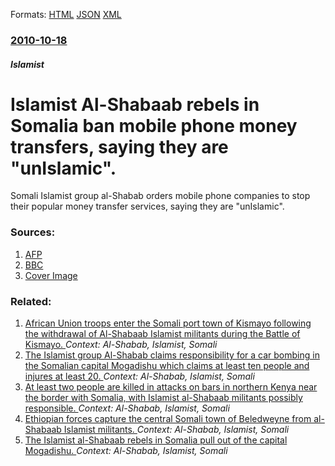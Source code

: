 
Formats: [HTML](/news/2010/10/18/islamist-al-shabaab-rebels-in-somalia-ban-mobile-phone-money-transfers-saying-they-are-unislamic.html)  [JSON](/news/2010/10/18/islamist-al-shabaab-rebels-in-somalia-ban-mobile-phone-money-transfers-saying-they-are-unislamic.json)  [XML](/news/2010/10/18/islamist-al-shabaab-rebels-in-somalia-ban-mobile-phone-money-transfers-saying-they-are-unislamic.xml)  

### [2010-10-18](/news/2010/10/18/index.md)

##### Islamist
# Islamist Al-Shabaab rebels in Somalia ban mobile phone money transfers, saying they are "unIslamic". 

Somali Islamist group al-Shabab orders mobile phone companies to stop their popular money transfer services, saying they are &quot;unIslamic&quot;.


### Sources:

1. [AFP](http://www.google.com/hostednews/afp/article/ALeqM5gAgBYxaurc5zQnJG1tqcrF2ynTvw?docId=CNG.772c043fd8f0c880af1577d5741ee7d0.8b1)
2. [BBC](http://www.bbc.co.uk/news/world-africa-11566247)
2. [Cover Image](https://ichef-1.bbci.co.uk/news/1024/media/images/44536000/jpg/_44536487_breaking_splash_466x260.jpg)

### Related:

1. [African Union troops enter the Somali port town of Kismayo following the withdrawal of Al-Shabaab Islamist militants during the Battle of Kismayo. ](/news/2012/10/1/african-union-troops-enter-the-somali-port-town-of-kismayo-following-the-withdrawal-of-al-shabaab-islamist-militants-during-the-battle-of-ki.md) _Context: Al-Shabab, Islamist, Somali_
2. [The Islamist group Al-Shabab claims responsibility for a car bombing in the Somalian capital Mogadishu which claims at least ten people and injures at least 20. ](/news/2012/02/8/the-islamist-group-al-shabab-claims-responsibility-for-a-car-bombing-in-the-somalian-capital-mogadishu-which-claims-at-least-ten-people-and.md) _Context: Al-Shabab, Islamist, Somali_
3. [At least two people are killed in attacks on bars in northern Kenya near the border with Somalia, with Islamist al-Shabaab militants possibly responsible. ](/news/2012/01/1/at-least-two-people-are-killed-in-attacks-on-bars-in-northern-kenya-near-the-border-with-somalia-with-islamist-al-shabaab-militants-possibl.md) _Context: Al-Shabab, Islamist, Somali_
4. [Ethiopian forces capture the central Somali town of Beledweyne from al-Shabaab Islamist militants. ](/news/2011/12/31/ethiopian-forces-capture-the-central-somali-town-of-beledweyne-from-al-shabaab-islamist-militants.md) _Context: Al-Shabab, Islamist, Somali_
5. [The Islamist al-Shabaab rebels in Somalia pull out of the capital Mogadishu. ](/news/2011/08/6/the-islamist-al-shabaab-rebels-in-somalia-pull-out-of-the-capital-mogadishu.md) _Context: Al-Shabab, Islamist, Somali_
